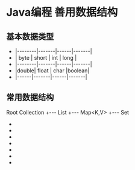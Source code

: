 # Java编程 善用数据结构

## 基本数据类型

* |--------|-------|------|-------|
* | byte   | short | int  | long  |
* |--------|-------|------|-------|
* |double| float | char |boolean|
* |------|-------|------|-------|

## 常用数据结构

Root Collection<E>
+--- List<E>
+--- Map<K,V>
+--- Set<E>


*    
*
*
*
*
*
*

